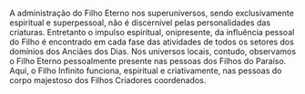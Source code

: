 ﻿A administração do Filho Eterno nos superuniversos, sendo exclusivamente espiritual e superpessoal, não é discernível pelas personalidades das criaturas. Entretanto o impulso espiritual, onipresente, da influência pessoal do Filho é encontrado em cada fase das atividades de todos os setores dos domínios dos Anciães dos Dias. Nos universos locais, contudo, observamos o Filho Eterno pessoalmente presente nas pessoas dos Filhos do Paraíso. Aqui, o Filho Infinito funciona, espiritual e criativamente, nas pessoas do corpo majestoso dos Filhos Criadores coordenados.